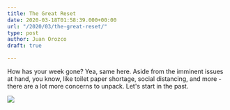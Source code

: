 ```yaml
---
title: The Great Reset
date: 2020-03-18T01:58:39.000+00:00
url: "/2020/03/the-great-reset/"
type: post
author: Juan Orozco
draft: true

---
```

How has your week gone? Yea, same here. Aside from the imminent issues at hand, you know, like toilet paper shortage, social distancing, and more - there are a lot more concerns to unpack. Let's start in the past.

![](/v1584979557/juan-orozco-com/BFBA1F98-9DAA-45D0-A6A0-E1F5B3F6779A_1_105_c_sbzsrq.jpg)